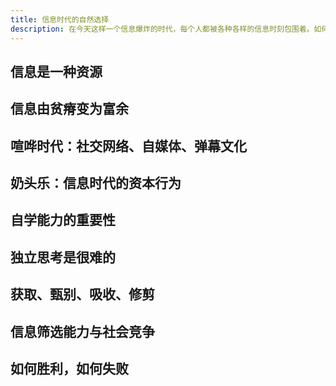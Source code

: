 ```yaml
---
title: 信息时代的自然选择
description: 在今天这样一个信息爆炸的时代，每个人都被各种各样的信息时刻包围着。如何高效地获取和吸收信息，越发变成了一项重要的乃至于必需的生存技能，它将成为决定个人在社会竞争中成败的关键技能之一，根据这项技能的高低，人群将被筛选。一种自然选择机制正在悄然进行，它的结果是，无法更高效地获取更有价值信息的人，将被自然淘汰。
---
```


## 信息是一种资源

## 信息由贫瘠变为富余

## 喧哗时代：社交网络、自媒体、弹幕文化

## 奶头乐：信息时代的资本行为

## 自学能力的重要性

## 独立思考是很难的

## 获取、甄别、吸收、修剪

## 信息筛选能力与社会竞争

## 如何胜利，如何失败